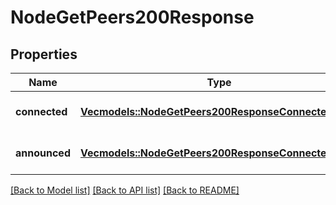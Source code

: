# NodeGetPeers200Response

## Properties
Name | Type | Description | Notes
------------ | ------------- | ------------- | -------------
**connected** | [**Vec<models::NodeGetPeers200ResponseConnectedInner>**](nodeGetPeers_200_response_connected_inner.md) |  | [optional] [default to None]
**announced** | [**Vec<models::NodeGetPeers200ResponseConnectedInner>**](nodeGetPeers_200_response_connected_inner.md) |  | [optional] [default to None]

[[Back to Model list]](../README.md#documentation-for-models) [[Back to API list]](../README.md#documentation-for-api-endpoints) [[Back to README]](../README.md)


